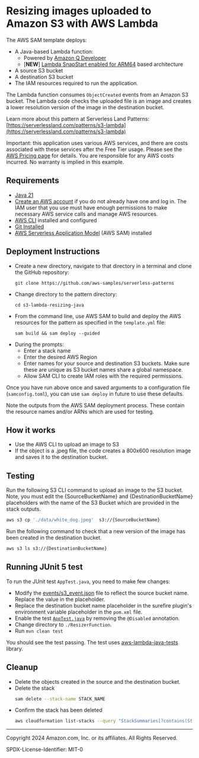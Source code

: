 # Resizing images uploaded to Amazon S3 with AWS Lambda

The AWS SAM template deploys:
 - A Java-based Lambda function:
   - Powered by [Amazon Q Developer](https://aws.amazon.com/q/developer/)
   - [**NEW**] [Lambda SnapStart enabled for ARM64](https://aws.amazon.com/about-aws/whats-new/2024/07/aws-lambda-snapstart-java-functions-arm64-architecture/) based architecture
 - A source S3 bucket 
 - A destination S3 bucket
 - The IAM resources required to run the application. 

The Lambda function consumes `ObjectCreated` events from an Amazon S3 bucket. 
The Lambda code checks the uploaded file is an image and creates a lower resolution version of the image in the destination bucket.

Learn more about this pattern at Serverless Land Patterns: [https://serverlessland.com/patterns/s3-lambda](https://serverlessland.com/patterns/s3-lambda)

Important: this application uses various AWS services, and there are costs associated with these services after the Free Tier usage.
Please see the [AWS Pricing page](https://aws.amazon.com/pricing/) for details. 
You are responsible for any AWS costs incurred. No warranty is implied in this example.

## Requirements
* [Java 21](https://docs.aws.amazon.com/corretto/latest/corretto-21-ug/downloads-list.html)
* [Create an AWS account](https://portal.aws.amazon.com/gp/aws/developer/registration/index.html) if you do not already have one and log in. The IAM user that you use must have enough permissions to make necessary AWS service calls and manage AWS resources.
* [AWS CLI](https://docs.aws.amazon.com/cli/latest/userguide/install-cliv2.html) installed and configured
* [Git Installed](https://git-scm.com/book/en/v2/Getting-Started-Installing-Git)
* [AWS Serverless Application Model](https://docs.aws.amazon.com/serverless-application-model/latest/developerguide/serverless-sam-cli-install.html) (AWS SAM) installed

## Deployment Instructions

-  Create a new directory, navigate to that directory in a terminal and clone the GitHub repository:
   ``` 
   git clone https://github.com/aws-samples/serverless-patterns
   ```
- Change directory to the pattern directory:
    ```
    cd s3-lambda-resizing-java
    ```
- From the command line, use AWS SAM to build and deploy the AWS resources for the pattern as specified in the `template.yml` file:
    ```
    sam build && sam deploy --guided
    ```
- During the prompts:
  * Enter a stack name
  * Enter the desired AWS Region
  * Enter names for your source and destination S3 buckets. Make sure these are unique as S3 bucket names share a global namespace.
  * Allow SAM CLI to create IAM roles with the required permissions.

Once you have run above once and saved arguments to a configuration file (`samconfig.toml`), 
you can use `sam deploy` in future to use these defaults.

Note the outputs from the AWS SAM deployment process. These contain the resource names and/or ARNs which are used for testing.

## How it works

* Use the AWS CLI to upload an image to S3
* If the object is a .jpeg file, the code creates a 800x600 resolution image and saves it to the destination bucket.

## Testing

Run the following S3 CLI command to upload an image to the S3 bucket.
Note, you must edit the {SourceBucketName} and {DestinationBucketName} placeholders with the name of the S3 Bucket which are provided in the stack outputs.

```bash
aws s3 cp './data/white_dog.jpeg'  s3://{SourceBucketName}
```

Run the following command to check that a new version of the image has been created in the destination bucket.

```bash
aws s3 ls s3://{DestinationBucketName}
```

## Running JUnit 5 test
To run the JUnit test `AppTest.java`, you need to make few changes:

- Modify the [events/s3_event.json](./ResizerFunction/src/test/resources) file to reflect the source bucket name. Replace the value in the placeholder.
- Replace the destination bucket name placeholder in the surefire plugin's environment variable placeholder in the `pom.xml` file.
- Enable the test [`AppTest.java`](./ResizerFunction/src/test/java/resizer/AppTest.java) by removing the `@Disabled` annotation.
- Change directory to `./ResizerFunction`.
- Run `mvn clean test`

You should see the test passing. 
The test uses [aws-lambda-java-tests](https://github.com/aws/aws-lambda-java-libs/tree/main/aws-lambda-java-tests) library.

## Cleanup

- Delete the objects created in the source and the destination bucket.
- Delete the stack
    ```bash
    sam delete --stack-name STACK_NAME
    ```
- Confirm the stack has been deleted
    ```bash
    aws cloudformation list-stacks --query "StackSummaries[?contains(StackName,'STACK_NAME')].StackStatus"
    ```
----

Copyright 2024 Amazon.com, Inc. or its affiliates. All Rights Reserved.

SPDX-License-Identifier: MIT-0
